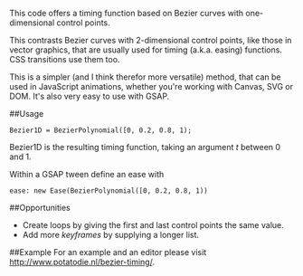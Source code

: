 This code offers a timing function based on Bezier curves with one-dimensional control points.

This contrasts Bezier curves with 2-dimensional control points, like those in vector graphics, that are usually used for timing (a.k.a. easing) functions. CSS transitions use them too.

This is a simpler (and I think therefor more versatile) method, that can be used in JavaScript animations, whether you're working with Canvas, SVG or DOM. It's also very easy to use with GSAP. 

##Usage

	Bezier1D = BezierPolynomial([0, 0.2, 0.8, 1);

Bezier1D is the resulting timing function, taking an argument _t_ between 0 and 1. 

Within a GSAP tween define an ease with

	ease: new Ease(BezierPolynomial([0, 0.2, 0.8, 1))

##Opportunities
-	Create loops by giving the first and last control points the same value.
-	Add more _keyframes_ by supplying a longer list. 

##Example
For an example and an editor please visit http://www.potatodie.nl/bezier-timing/.